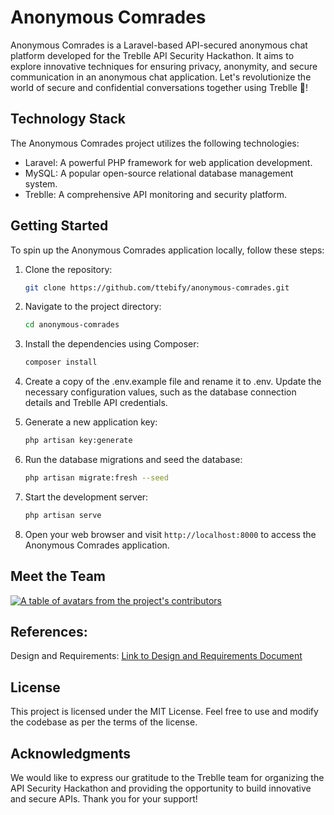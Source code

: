 # Anonymous Comrades

Anonymous Comrades is a Laravel-based API-secured anonymous chat platform developed for the Treblle API Security Hackathon. It aims to explore innovative techniques for ensuring privacy, anonymity, and secure communication in an anonymous chat application. Let's revolutionize the world of secure and confidential conversations together using Treblle 🥳!

## Technology Stack

The Anonymous Comrades project utilizes the following technologies:

-   Laravel: A powerful PHP framework for web application development.
-   MySQL: A popular open-source relational database management system.
-   Treblle: A comprehensive API monitoring and security platform.

## Getting Started

To spin up the Anonymous Comrades application locally, follow these steps:

1. Clone the repository:

    ```bash
    git clone https://github.com/ttebify/anonymous-comrades.git
    ```

2. Navigate to the project directory:

    ```bash
    cd anonymous-comrades
    ```

3. Install the dependencies using Composer:

    ```bash
    composer install
    ```

4. Create a copy of the .env.example file and rename it to .env. Update the necessary configuration values, such as the database connection details and Treblle API credentials.

5. Generate a new application key:

    ```bash
    php artisan key:generate
    ```

6. Run the database migrations and seed  the database:
    ```bash
    php artisan migrate:fresh --seed
    ```

7. Start the development server:

    ```bash
    php artisan serve
    ```

8. Open your web browser and visit `http://localhost:8000` to access the Anonymous Comrades application.

## Meet the Team

<a href="https://github.com/ttebify/anonymous-comrades/graphs/contributors">
<p>
    <img src="https://contrib.rocks/image?repo=ttebify/anonymous-comrades&anon=1" alt="A table of avatars from the project's contributors" />
</p>
</a>

## References:

Design and Requirements: [Link to Design and Requirements Document](https://docs.google.com/document/d/1bbuqOZqjE02jDvNPEOsTPYvvZo_jeWzAVkCGicUh7fU/edit?usp=sharing)

## License

This project is licensed under the MIT License. Feel free to use and modify the codebase as per the terms of the license.

## Acknowledgments

We would like to express our gratitude to the Treblle team for organizing the API Security Hackathon and providing the opportunity to build innovative and secure APIs. Thank you for your support!
